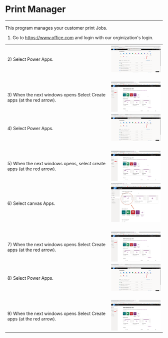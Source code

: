 # Print Manager
----------------------------

This program manages your customer print Jobs.


1)  Go to https://www.office.com and login with our orginization's login.

<Table>
  <tr>
    <td>2) Select Power Apps.</td><td><a href="images/office1.png"><img src="images/office1.png" width="250"></a></td>
  </tr>
      <tr>
    <td>&nbsp;</td><td>&nbsp;</td>
  </tr>
    <tr>
    <td>3) When the next windows opens Select Create apps (at the red arrow).</td><td><a href="images/create.png"><img src="images/create.png" width="250"></a></td>
  </tr>
  
  <tr>
    <td>4) Select Power Apps.</td><td><a href="images/office1.png"><img src="images/office1.png" width="250"></a></td>
  </tr>
      <tr>
    <td>&nbsp;</td><td>&nbsp;</td>
  </tr>
    <tr>
    <td>5) When the next windows opens, select create apps (at the red arrow).</td><td><a href="images/create.png"><img src="images/create.png" width="250"></a></td>
  </tr>  
   <tr>
    <td>6) Select canvas Apps.</td><td><a href="images/canvas.png"><img src="images/canvas.png" width="250"></a></td>
  </tr>
      <tr>
    <td>&nbsp;</td><td>&nbsp;</td>
  </tr>
    <tr>
    <td>7) When the next windows opens Select Create apps (at the red arrow).</td><td><a href="images/create.png"><img src="images/create.png" width="250"></a></td>
  </tr>
  
  <tr>
    <td>8) Select Power Apps.</td><td><a href="images/office1.png"><img src="images/office1.png" width="250"></a></td>
  </tr>
      <tr>
    <td>&nbsp;</td><td>&nbsp;</td>
  </tr>
    <tr>
    <td>9) When the next windows opens Select Create apps (at the red arrow).</td><td><a href="images/create.png"><img src="images/create.png" width="250"></a></td>
  </tr>   
  
  </table>
